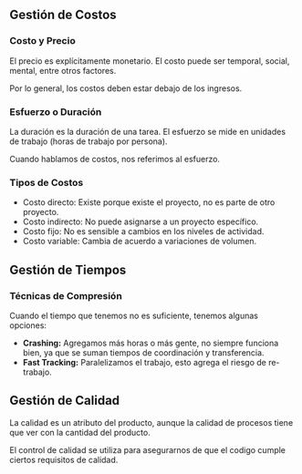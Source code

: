 ## Gestión de Costos

### Costo y Precio

El precio es explícitamente monetario. El costo puede ser temporal, social, mental, entre otros factores.

Por lo general, los costos deben estar debajo de los ingresos.

### Esfuerzo o Duración

La duración es la duración de una tarea. El esfuerzo se mide en unidades de trabajo (horas de trabajo por persona).

Cuando hablamos de costos, nos referimos al esfuerzo.

### Tipos de Costos

- Costo directo: Existe porque existe el proyecto, no es parte de otro proyecto.
- Costo indirecto: No puede asignarse a un proyecto específico.
- Costo fijo: No es sensible a cambios en los niveles de actividad.
- Costo variable: Cambia de acuerdo a variaciones de volumen.

## Gestión de Tiempos

### Técnicas de Compresión

Cuando el tiempo que tenemos no es suficiente, tenemos algunas opciones:

- **Crashing:** Agregamos más horas o más gente, no siempre funciona bien, ya que se suman tiempos de coordinación y transferencia.
- **Fast Tracking:** Paralelizamos el trabajo, esto agrega el riesgo de re-trabajo.

## Gestión de Calidad

La calidad es un atributo del producto, aunque la calidad de procesos tiene que ver con la cantidad del producto.

El control de calidad se utiliza para asegurarnos de que el codigo cumple ciertos requisitos de calidad.
